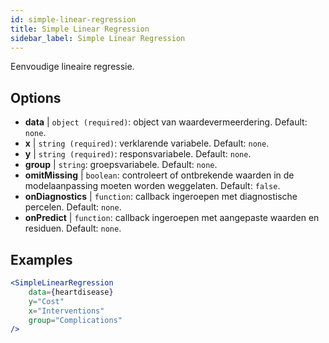 ```yaml
---
id: simple-linear-regression
title: Simple Linear Regression
sidebar_label: Simple Linear Regression
---
```


Eenvoudige lineaire regressie.

## Options

* __data__ | `object (required)`: object van waardevermeerdering. Default: `none`.
* __x__ | `string (required)`: verklarende variabele. Default: `none`.
* __y__ | `string (required)`: responsvariabele. Default: `none`.
* __group__ | `string`: groepsvariabele. Default: `none`.
* __omitMissing__ | `boolean`: controleert of ontbrekende waarden in de modelaanpassing moeten worden weggelaten. Default: `false`.
* __onDiagnostics__ | `function`: callback ingeroepen met diagnostische percelen. Default: `none`.
* __onPredict__ | `function`: callback ingeroepen met aangepaste waarden en residuen. Default: `none`.


## Examples

```jsx live
<SimpleLinearRegression 
    data={heartdisease} 
    y="Cost"
    x="Interventions"
    group="Complications"
/>
```

